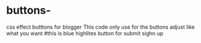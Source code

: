 # buttons-
css effect butttons for blogger 
This code only use for the buttons adjust like what you want
#this is blue highlites button for submit sighn up
